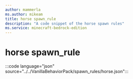 ```yaml
---
author: mammerla
ms.author: mikeam
title: horse spawn_rule
description: "A code snippet of the horse spawn rules"
ms.service: minecraft-bedrock-edition
---
```


# horse spawn_rule

:::code language="json" source="../../VanillaBehaviorPack/spawn_rules/horse.json":::
